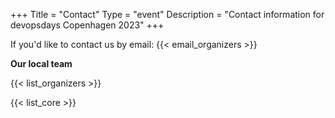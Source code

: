 +++
Title = "Contact"
Type = "event"
Description = "Contact information for devopsdays Copenhagen 2023"
+++

If you'd like to contact us by email: {{< email_organizers >}}

**Our local team**

{{< list_organizers >}}


{{< list_core >}}
